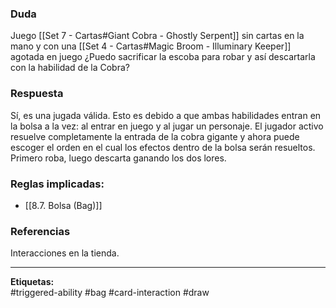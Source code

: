 ### Duda
Juego  [[Set 7 - Cartas#Giant Cobra - Ghostly Serpent]] sin cartas en la mano y con una [[Set 4 - Cartas#Magic Broom - Illuminary Keeper]] agotada en juego ¿Puedo sacrificar la escoba para robar y así descartarla con la habilidad de la Cobra?

### Respuesta
Sí, es una jugada válida. Esto es debido a que ambas habilidades entran en la bolsa a la vez: al entrar en juego y al jugar un personaje. El jugador activo resuelve completamente la entrada de la cobra gigante y ahora puede escoger el orden en el cual los efectos dentro de la bolsa serán resueltos. Primero roba, luego descarta ganando los dos lores.

### Reglas implicadas:
- [[8.7. Bolsa (Bag)]]
### Referencias
Interacciones en la tienda.

---

**Etiquetas:**  
#triggered-ability #bag #card-interaction #draw 
